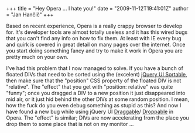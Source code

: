 +++
title = "Hey Opera ... I hate you!"
date = "2009-11-12T19:41:01Z"
author = "Jan Hančič"
+++

Based on recent experience, Opera is a really crappy browser to develop for. It's developer tools are almost totally useless and it has this wired bugs that you can't find any info on how to fix them. At least with IE every bug and quirk is covered in great detail on many pages over the internet. Once you start doing something fancy and try to make it work in Opera you are pretty much on your own.

I've had this problem that I now managed to solve. If you have a bunch of floated DIVs that need to be sorted using the (excelent) [jQuery UI Sortable](http://jqueryui.com/demos/sortable/), then make sure that the "position" CSS property of the floated DIV is not "relative". The "effect" that you get with "position: relative" was quite "funny"; once you dragged a DIV to a new position it just disappeared into mid air, or it just hid behind the other DIVs at some random position. I mean, how the fuck do you even debug something as stupid as this? And now I have found a new bug while using jQuery UI [Draggable](http://jqueryui.com/demos/draggable)/ [Droppable](http://jqueryui.com/demos/droppable) in Opera. The "effect" is similar; DIVs are now accelerating from the place you drop them to some place that is not on my monitor ...
